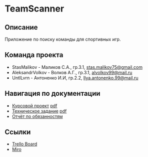 # TeamScanner

## Описание

Приложение по поиску команды для спортивных игр.

## Команда проекта

- StasMalikov - Маликов С.А., гр.3.1, stas.malikov75@gmail.com
- AleksandrVolkov -  Волков А.Г., гр.3.1, alvolkov99@mail.ru
- UntILvrn -  Антоненко И.И, гр.2.2, Ilya.antonenko.99@mail.ru

## Навигация по документации

- [Курсовой проект](./Документация/Курсовой%20проект.docx) [pdf](./Документация/Курсовой%20проект.pdf) <br>
- [Техническое задание](./Документация/Техническое%20задание.docx) [pdf](./Документация/Техническое%20задание.pdf) <br>
- [Отчёт по обязанностям](./Документация/Отчёт%20по%20обязанностям.pdf) <br>

## Ссылки

- [Trello Board](https://trello.com/b/m29LZuzT) <br>
- [Miro](https://miro.com/app/board/o9J_kulVy2I=/) <br>

